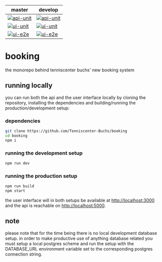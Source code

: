 | master       | develop   |
|--------------|-----------|
| [![api-unit](https://github.com/Tenniscenter-Buchs/booking/actions/workflows/api-unit.yml/badge.svg?branch=master)](https://github.com/Tenniscenter-Buchs/booking/actions/workflows/api-unit.yml) | [![api-unit](https://github.com/Tenniscenter-Buchs/booking/actions/workflows/api-unit.yml/badge.svg?branch=develop)](https://github.com/Tenniscenter-Buchs/booking/actions/workflows/api-unit.yml) |
| [![ui-unit](https://github.com/Tenniscenter-Buchs/booking/actions/workflows/ui-unit.yml/badge.svg?branch=master)](https://github.com/Tenniscenter-Buchs/booking/actions/workflows/ui-unit.yml) | [![ui-unit](https://github.com/Tenniscenter-Buchs/booking/actions/workflows/ui-unit.yml/badge.svg?branch=develop)](https://github.com/Tenniscenter-Buchs/booking/actions/workflows/ui-unit.yml) |
| [![ui-e2e](https://github.com/Tenniscenter-Buchs/booking/actions/workflows/ui-e2e.yml/badge.svg?branch=master)](https://github.com/Tenniscenter-Buchs/booking/actions/workflows/ui-e2e.yml) | [![ui-e2e](https://github.com/Tenniscenter-Buchs/booking/actions/workflows/ui-e2e.yml/badge.svg?branch=develop)](https://github.com/Tenniscenter-Buchs/booking/actions/workflows/ui-e2e.yml) |

# booking
the monorepo behind tenniscenter buchs' new booking system

## running locally
you can run both the api and the user interface locally by cloning the repository, installing the dependencies and building/running the production/development setup:

### dependencies
```bash
git clone https://github.com/Tenniscenter-Buchs/booking
cd booking
npm i
```

### running the development setup
```bash
npm run dev
```

### running the production setup
```bash
npm run build
npm start
```

the user interface will in both setups be available at [http://localhost:3000](http://localhost:3000) and the api is reachable on [http://localhost:5000](http://localhost:5000).
## note
please note that for the time being there is no local development database setup. in order to make productive use of anything database related you must setup a local postgres scheme and run the setup with the DATABASE_URL environment variable set to the corresponding postgres connection string.
